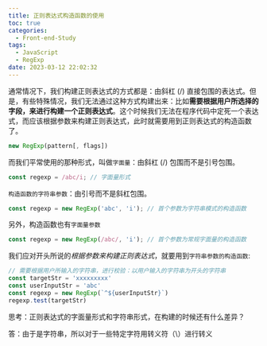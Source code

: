 ```yaml
---
title: 正则表达式构造函数的使用
toc: true
categories:
  - Front-end-Study
tags:
  - JavaScript
  - RegExp
date: 2023-03-12 22:02:32
---
```


通常情况下，我们构建正则表达式的方式都是：由斜杠 (/) 直接包围的表达式。但是，有些特殊情况，我们无法通过这种方式构建出来：比如**需要根据用户所选择的字段，来进行构建一个正则表达式**。这个时候我们无法在程序代码中定死一个表达式，而应该根据参数来构建正则表达式，此时就需要用到正则表达式的构造函数了。

<!-- more -->

```js
new RegExp(pattern[, flags])
```

而我们平常使用的那种形式，叫做`字面量`：由斜杠 (/) 包围而不是引号包围。

```js
const regexp = /abc/i; // 字面量形式
```

`构造函数的字符串参数`：由引号而不是斜杠包围。

```js
const regexp = new RegExp('abc', 'i'); // 首个参数为字符串模式的构造函数
```

另外，构造函数也有`字面量参数`

```js
const regexp = new RegExp(/abc/, 'i'); // 首个参数为常规字面量的构造函数
```

我们应对开头所说的*根据参数来构建正则表达式*，就要用到`字符串参数的构造函数`:

```js
// 需要根据用户所输入的字符串，进行校验：以用户输入的字符串为开头的字符串
const targetStr = 'xxxxxxxxx'
const userInputStr = 'abc'
const regexp = new RegExp(`^${userInputStr}`)
regexp.test(targetStr)
```

思考：正则表达式的字面量形式和字符串形式，在构建的时候还有什么差异？

答：由于是字符串，所以对于一些特定字符用转义符（\）进行转义